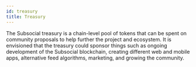 ```yaml
---
id: treasury
title: Treasury
---
```


The Subsocial treasury is a chain-level pool of tokens that can be spent on community proposals
to help further the project and ecosystem. It is envisioned that the treasury could sponsor things such as 
ongoing development of the Subsocial blockchain, creating different web and mobile apps, alternative feed algorithms, marketing, and growing
the community.
